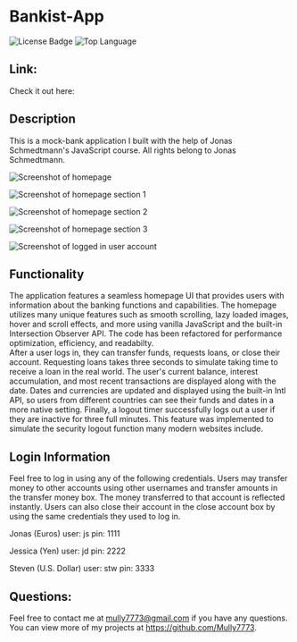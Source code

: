 # Bankist-App

![License Badge](https://img.shields.io/github/license/Mully7773/Bankist-App)
![Top Language](https://img.shields.io/github/languages/top/Mully7773/Bankist-App)

## Link:

Check it out here:

## Description

This is a mock-bank application I built with the help of Jonas Schmedtmann's JavaScript course. All rights belong to Jonas Schmedtmann.

![Screenshot of homepage]()

![Screenshot of homepage section 1]()

![Screenshot of homepage section 2]()

![Screenshot of homepage section 3]()

![Screenshot of logged in user account]()

## Functionality

The application features a seamless homepage UI that provides users with information about the banking functions and capabilities. The homepage utilizes many unique features such as smooth scrolling, lazy loaded images, hover and scroll effects, and more using vanilla JavaScript and the built-in Intersection Observer API. The code has been refactored for performance optimization, efficiency, and readabilty.
<br>
After a user logs in, they can transfer funds, requests loans, or close their account. Requesting loans takes three seconds to simulate taking time to receive a loan in the real world. The user's current balance, interest accumulation, and most recent transactions are displayed along with the date. Dates and currencies are updated and displayed using the built-in Intl API, so users from different countries can see their funds and dates in a more native setting. Finally, a logout timer successfully logs out a user if they are inactive for three full minutes. This feature was implemented to simulate the security logout function many modern websites include.

## Login Information

Feel free to log in using any of the following credentials. Users may transfer money to other accounts using other usernames and transfer amounts in the transfer money box. The money transferred to that account is reflected instantly. Users can also close their account in the close account box by using the same credentials they used to log in.

Jonas (Euros)
user: js
pin: 1111

Jessica (Yen)
user: jd
pin: 2222

Steven (U.S. Dollar)
user: stw
pin: 3333

## Questions:

Feel free to contact me at mully7773@gmail.com if you have any questions. <br>
You can view more of my projects at https://github.com/Mully7773.
